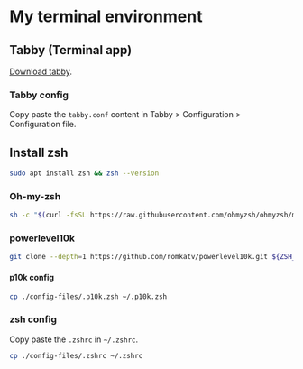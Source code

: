 # My terminal environment

## Tabby (Terminal app)

[Download tabby](https://tabby.sh/).

### Tabby config

Copy paste the `tabby.conf` content in Tabby > Configuration > Configuration file.

## Install zsh

```bash
sudo apt install zsh && zsh --version
```

### Oh-my-zsh

```bash
sh -c "$(curl -fsSL https://raw.githubusercontent.com/ohmyzsh/ohmyzsh/master/tools/install.sh)"
```

### powerlevel10k

```bash
git clone --depth=1 https://github.com/romkatv/powerlevel10k.git ${ZSH_CUSTOM:-$HOME/.oh-my-zsh/custom}/themes/powerlevel10k
```

#### p10k config
```bash
cp ./config-files/.p10k.zsh ~/.p10k.zsh
```

### zsh config
Copy paste the `.zshrc` in `~/.zshrc`.

```bash
cp ./config-files/.zshrc ~/.zshrc
```